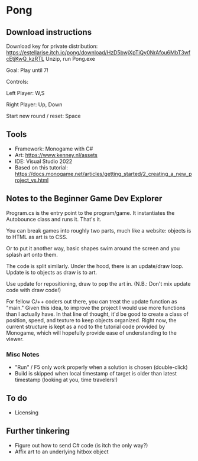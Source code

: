 # Pong
## Download instructions
Download key for private distribution: https://estellarise.itch.io/pong/download/HzD5bwjXpTiQy0NrAfou6MbT3wfcEtjKwQ_kzRTL
Unzip, run Pong.exe

Goal: Play until 7!

Controls:

Left Player: W,S

Right Player: Up, Down

Start new round / reset: Space

## Tools
- Framework: Monogame with C#
- Art: https://www.kenney.nl/assets 
- IDE: Visual Studio 2022
- Based on this tutorial: https://docs.monogame.net/articles/getting_started/2_creating_a_new_project_vs.html

## Notes to the Beginner Game Dev Explorer
Program.cs is the entry point to the program/game. It instantiates the Autobounce class and runs it. That's it.

You can break games into roughly two parts, much like a website: objects is to HTML as art is to CSS.

Or to put it another way, basic shapes swim around the screen and you splash art onto them.

The code is split similarly. Under the hood, there is an update/draw loop. Update is to objects as draw is to art.

Use update for repositioning, draw to pop the art in. (N.B.: Don't mix update code with draw code!) 

For fellow C/++ coders out there, you can treat the update function as "main." Given this idea, 
to improve the project I would use more functions than I actually have. In that line of thought, it'd be good to create a class of position, 
speed, and texture to keep objects organized. Right now, the current structure is kept as a nod to the 
tutorial code provided by Monogame, which will hopefully provide ease of understanding to the viewer.


### Misc Notes
- "Run" / F5 only work properly when a solution is chosen (double-click)
- Build is skipped when local timestamp of target is older than latest timestamp (looking at you, time travelers!)

## To do
- Licensing

## Further tinkering
- Figure out how to send C# code (is itch the only way?)
- Affix art to an underlying hitbox object

